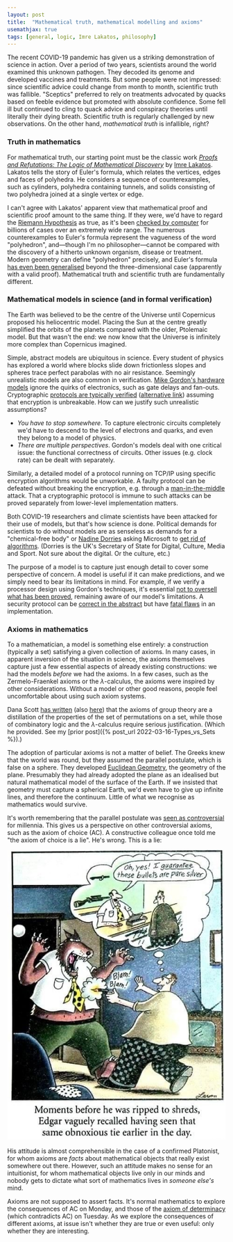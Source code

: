 ```yaml
---
layout: post
title:  "Mathematical truth, mathematical modelling and axioms"
usemathjax: true 
tags: [general, logic, Imre Lakatos, philosophy]
---
```


The recent COVID-19 pandemic has given us a striking demonstration of science in action.
Over a period of two years, scientists around the world examined this unknown pathogen.
They decoded its genome and developed vaccines and treatments.
But some people were not impressed: since scientific advice could change from month to month,
scientific truth was fallible.
"Sceptics" preferred to rely on treatments advocated by quacks based on feeble evidence but promoted with absolute confidence.
Some fell ill but continued to cling to quack advice and conspiracy theories until literally their dying breath.
Scientific truth is regularly challenged by new observations.
On the other hand, *mathematical truth* is infallible, right?

### Truth in mathematics

For mathematical truth, our starting point must be the classic work
*[Proofs and Refutations: The Logic of Mathematical Discovery](https://doi.org/10.1017/CBO9781139171472)*
by [Imre Lakatos](https://plato.stanford.edu/entries/lakatos/).
Lakatos tells the story of Euler's formula, which relates the vertices, edges and faces of polyhedra.
He considers a sequence of counterexamples, such as cylinders, polyhedra containing tunnels, and solids consisting of two polyhedra joined at a single vertex or edge.

I can't agree with Lakatos' apparent view that mathematical proof and scientific proof amount to the same thing.
If they were, we'd have to regard the [Riemann Hypothesis](https://www.cantorsparadise.com/the-riemann-hypothesis-explained-fa01c1f75d3f) as true, as it's been [checked by computer](https://arxiv.org/pdf/1607.00709.pdf) for billions of cases over an extremely wide range.
The numerous counterexamples to Euler's formula represent the vagueness of the word "polyhedron", and—though I'm no philosopher—cannot be compared with the discovery of a hitherto unknown organism, disease or treatment.
Modern geometry can define "polyhedron" precisely, and Euler's formula [has even been generalised](https://doi.org/10.4153/CMB-1997-056-4) beyond the three-dimensional case
(apparently with a valid proof).
Mathematical truth and scientific truth are fundamentally different.

### Mathematical models in science (and in formal verification)

The Earth was believed to be the centre of the Universe until Copernicus proposed his heliocentric model.
Placing the Sun at the centre greatly simplified the orbits of the planets compared with the older, Ptolemaic model.
But that wasn't the end: we now know that the Universe is infinitely more complex than Copernicus imagined.

Simple, abstract models are ubiquitous in science. Every student of physics has explored a world where blocks slide down frictionless slopes and spheres trace perfect parabolas with no air resistance.
Seemingly unrealistic models are also common in verification.
[Mike Gordon's hardware models](https://doi.org/10.1007/978-1-4613-2007-4_4) ignore the quirks of electronics, such as gate delays and fan-outs.
Cryptographic [protocols are typically verified](https://doi.org/10.3233/JCS-1998-61-205) ([alternative link](https://www.cl.cam.ac.uk/~lp15/papers/Auth/jcs.pdf)) assuming that encryption is unbreakable.
How can we justify such unrealistic assumptions?

* *You have to stop somewhere*. To capture electronic circuits completely we'd have to descend to the level of electrons and quarks, and even they belong to a model of physics.
* *There are multiple perspectives*. Gordon's models deal with one critical issue: the functional correctness of circuits. Other issues (e.g. clock rate) can be dealt with separately. 

Similarly, a detailed model of a protocol running on TCP/IP using specific encryption algorithms would be unworkable.
A faulty protocol can be defeated without breaking the encryption, e.g. through a [man-in-the-middle](https://en.wikipedia.org/wiki/Man-in-the-middle_attack) attack.
That a cryptographic protocol is immune to such attacks
can be proved separately from lower-level implementation matters.

Both COVID-19 researchers and climate scientists have been attacked for their use of models, but that's how science is done.
Political demands for scientists to do without models are as senseless as demands for a "chemical-free body" or [Nadine Dorries](https://en.wikipedia.org/wiki/Nadine_Dorries) asking Microsoft to [get rid of algorithms](https://www.indy100.com/politics/nadine-dorries-microsoft-algorithms-meme).
(Dorries is the UK's Secretary of State for Digital, Culture, Media and Sport. Not sure about the digital. Or the culture, etc.)

The purpose of a model is to capture just enough detail to cover some perspective of concern.
A model is useful if it can make predictions, and we simply need to bear its limitations in mind.
For example, if we verify a processor design using Gordon's techniques,
it's essential [not to oversell what has been proved](https://rdcu.be/cRjMz), remaining aware of our model's limitations.
A security protocol can be [correct in the abstract](https://dl.acm.org/doi/10.1145/322510.322530) but have [fatal flaws](https://heartbleed.com) in an implementation.

### Axioms in mathematics

To a mathematician, a model is something else entirely: a construction (typically a set) satisfying a given collection of axioms.
In many cases, in apparent inversion of the situation in science, the axioms themselves capture just a few essential aspects of already existing constructions: we had the models *before* we had the axioms.
In a few cases, such as the Zermelo-Fraenkel axioms or the $\lambda$-calculus, the axioms were inspired by other considerations.
Without a model or other good reasons, people feel uncomfortable about using such axiom systems.

Dana Scott [has written](https://doi.org/10.1016/S0049-237X(08)71262-X) (also [here](/papers/Scott-Models.pdf)) that the axioms of group theory are a distillation of the properties of the set of permutations on a set,
while those of combinatory logic and the $\lambda$-calculus require serious justification. 
(Which he provided. See my [prior post]({% post_url 2022-03-16-Types_vs_Sets %}).)

The adoption of particular axioms is not a matter of belief.
The Greeks knew that the world was round, but they assumed the parallel postulate, which is false on a sphere.
They developed [Euclidean Geometry](https://plato.stanford.edu/entries/epistemology-geometry/), 
the geometry of the plane.
Presumably they had already adopted the plane as an idealised but natural mathematical model of the surface of the Earth.
If we insisted that geometry must capture a spherical Earth, we'd even have to give up infinite lines, and therefore the continuum.
Little of what we recognise as mathematics would survive.

It's worth remembering that the parallel postulate was [seen as controversial](https://www.jstor.org/stable/27958258) for millennia.
This gives us a perspective on other controversial axioms, such as the axiom of choice (AC).
A constructive colleague once told me "the axiom of choice is a lie". 
He's wrong. This is a lie:

<img src="/images/pure-silver.jpg" alt="I guarantee these bullets are pure silver" width="600"/>

His attitude is almost comprehensible in the case of
a confirmed Platonist, for whom axioms are *facts* about mathematical objects that really exist somewhere out there.
However, such an attitude makes no sense for an intuitionist, for whom mathematical objects live only in our minds and nobody gets to dictate what sort of mathematics lives in *someone else's* mind.

Axioms are not supposed to assert facts.
It's normal mathematics to explore the consequences of AC on Monday, and those of the 
[axiom of determinacy](https://neugierde.github.io/cantors-attic/Axiom_of_determinacy) (which contradicts AC) on Tuesday.
As we explore the consequences of different axioms, at issue isn't whether they are true or even useful:
only whether they are interesting.


